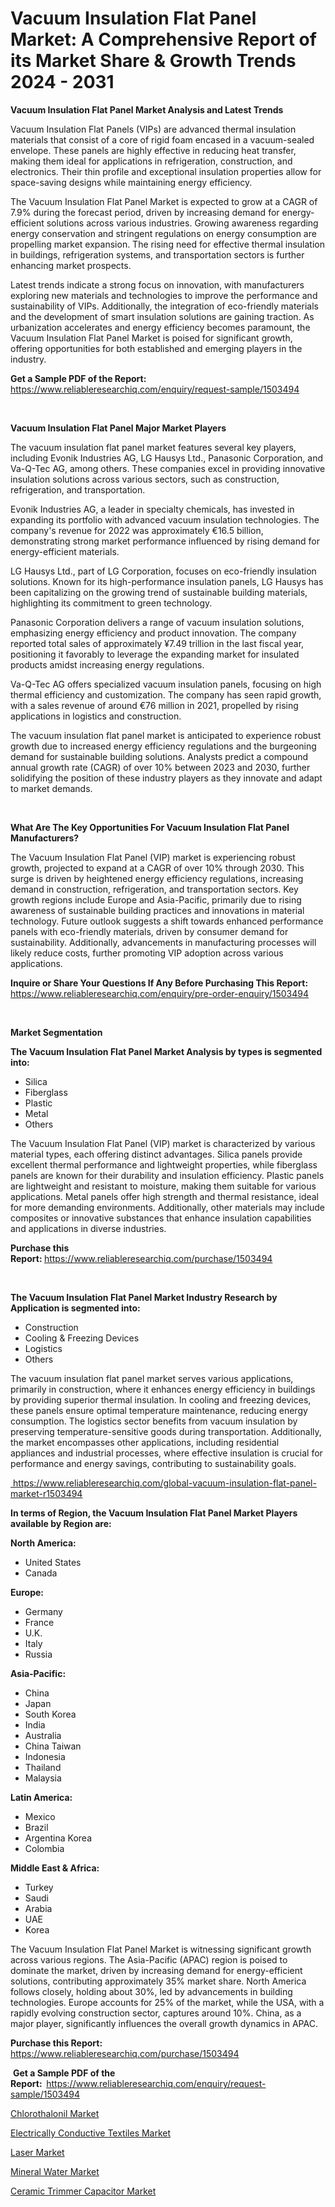<p><h1>Vacuum Insulation Flat Panel Market: A Comprehensive Report of its Market Share & Growth Trends 2024 - 2031</h1></p><p><strong>Vacuum Insulation Flat Panel Market Analysis and Latest Trends</strong></p>
<p><p>Vacuum Insulation Flat Panels (VIPs) are advanced thermal insulation materials that consist of a core of rigid foam encased in a vacuum-sealed envelope. These panels are highly effective in reducing heat transfer, making them ideal for applications in refrigeration, construction, and electronics. Their thin profile and exceptional insulation properties allow for space-saving designs while maintaining energy efficiency.</p><p>The Vacuum Insulation Flat Panel Market is expected to grow at a CAGR of 7.9% during the forecast period, driven by increasing demand for energy-efficient solutions across various industries. Growing awareness regarding energy conservation and stringent regulations on energy consumption are propelling market expansion. The rising need for effective thermal insulation in buildings, refrigeration systems, and transportation sectors is further enhancing market prospects.</p><p>Latest trends indicate a strong focus on innovation, with manufacturers exploring new materials and technologies to improve the performance and sustainability of VIPs. Additionally, the integration of eco-friendly materials and the development of smart insulation solutions are gaining traction. As urbanization accelerates and energy efficiency becomes paramount, the Vacuum Insulation Flat Panel Market is poised for significant growth, offering opportunities for both established and emerging players in the industry.</p></p>
<p><strong>Get a Sample PDF of the Report:&nbsp;</strong> <a href="https://www.reliableresearchiq.com/enquiry/request-sample/1503494?utm_campaign=1159&utm_medium=2&utm_source=Github&utm_content=ia&utm_term=16122024&utm_id=vacuum-insulation-flat-panel">https://www.reliableresearchiq.com/enquiry/request-sample/1503494</a></p>
<p>&nbsp;</p>
<p><strong>Vacuum Insulation Flat Panel Major Market Players</strong></p>
<p><p>The vacuum insulation flat panel market features several key players, including Evonik Industries AG, LG Hausys Ltd., Panasonic Corporation, and Va-Q-Tec AG, among others. These companies excel in providing innovative insulation solutions across various sectors, such as construction, refrigeration, and transportation.</p><p>Evonik Industries AG, a leader in specialty chemicals, has invested in expanding its portfolio with advanced vacuum insulation technologies. The company's revenue for 2022 was approximately €16.5 billion, demonstrating strong market performance influenced by rising demand for energy-efficient materials.</p><p>LG Hausys Ltd., part of LG Corporation, focuses on eco-friendly insulation solutions. Known for its high-performance insulation panels, LG Hausys has been capitalizing on the growing trend of sustainable building materials, highlighting its commitment to green technology.</p><p>Panasonic Corporation delivers a range of vacuum insulation solutions, emphasizing energy efficiency and product innovation. The company reported total sales of approximately ¥7.49 trillion in the last fiscal year, positioning it favorably to leverage the expanding market for insulated products amidst increasing energy regulations.</p><p>Va-Q-Tec AG offers specialized vacuum insulation panels, focusing on high thermal efficiency and customization. The company has seen rapid growth, with a sales revenue of around €76 million in 2021, propelled by rising applications in logistics and construction.</p><p>The vacuum insulation flat panel market is anticipated to experience robust growth due to increased energy efficiency regulations and the burgeoning demand for sustainable building solutions. Analysts predict a compound annual growth rate (CAGR) of over 10% between 2023 and 2030, further solidifying the position of these industry players as they innovate and adapt to market demands.</p></p>
<p>&nbsp;</p>
<p><strong>What Are The Key Opportunities For Vacuum Insulation Flat Panel Manufacturers?</strong></p>
<p><p>The Vacuum Insulation Flat Panel (VIP) market is experiencing robust growth, projected to expand at a CAGR of over 10% through 2030. This surge is driven by heightened energy efficiency regulations, increasing demand in construction, refrigeration, and transportation sectors. Key growth regions include Europe and Asia-Pacific, primarily due to rising awareness of sustainable building practices and innovations in material technology. Future outlook suggests a shift towards enhanced performance panels with eco-friendly materials, driven by consumer demand for sustainability. Additionally, advancements in manufacturing processes will likely reduce costs, further promoting VIP adoption across various applications.</p></p>
<p><strong>Inquire or Share Your Questions If Any Before Purchasing This Report:</strong> <a href="https://www.reliableresearchiq.com/enquiry/pre-order-enquiry/1503494?utm_campaign=1159&utm_medium=2&utm_source=Github&utm_content=ia&utm_term=16122024&utm_id=vacuum-insulation-flat-panel">https://www.reliableresearchiq.com/enquiry/pre-order-enquiry/1503494</a></p>
<p>&nbsp;</p>
<p><strong>Market Segmentation</strong></p>
<p><strong>The Vacuum Insulation Flat Panel Market Analysis by types is segmented into:</strong></p>
<p><ul><li>Silica</li><li>Fiberglass</li><li>Plastic</li><li>Metal</li><li>Others</li></ul></p>
<p><p>The Vacuum Insulation Flat Panel (VIP) market is characterized by various material types, each offering distinct advantages. Silica panels provide excellent thermal performance and lightweight properties, while fiberglass panels are known for their durability and insulation efficiency. Plastic panels are lightweight and resistant to moisture, making them suitable for various applications. Metal panels offer high strength and thermal resistance, ideal for more demanding environments. Additionally, other materials may include composites or innovative substances that enhance insulation capabilities and applications in diverse industries.</p></p>
<p><strong>Purchase this Report:&nbsp;</strong><a href="https://www.reliableresearchiq.com/purchase/1503494?utm_campaign=1159&utm_medium=2&utm_source=Github&utm_content=ia&utm_term=16122024&utm_id=vacuum-insulation-flat-panel">https://www.reliableresearchiq.com/purchase/1503494</a></p>
<p>&nbsp;</p>
<p><strong>The Vacuum Insulation Flat Panel Market Industry Research by Application is segmented into:</strong></p>
<p><ul><li>Construction</li><li>Cooling & Freezing Devices</li><li>Logistics</li><li>Others</li></ul></p>
<p><p>The vacuum insulation flat panel market serves various applications, primarily in construction, where it enhances energy efficiency in buildings by providing superior thermal insulation. In cooling and freezing devices, these panels ensure optimal temperature maintenance, reducing energy consumption. The logistics sector benefits from vacuum insulation by preserving temperature-sensitive goods during transportation. Additionally, the market encompasses other applications, including residential appliances and industrial processes, where effective insulation is crucial for performance and energy savings, contributing to sustainability goals.</p></p>
<p><a href="https://www.reliableresearchiq.com/global-vacuum-insulation-flat-panel-market-r1503494?utm_campaign=1159&utm_medium=2&utm_source=Github&utm_content=ia&utm_term=16122024&utm_id=vacuum-insulation-flat-panel">&nbsp;https://www.reliableresearchiq.com/global-vacuum-insulation-flat-panel-market-r1503494</a></p>
<p><strong>In terms of Region, the Vacuum Insulation Flat Panel Market Players available by Region are:</strong></p>
<p>
    <p> <strong> North America: </strong>
        <ul>
            <li>United States</li>
            <li>Canada</li>
        </ul>
        </p> 
    <p> <strong> Europe: </strong>
        <ul>
            <li>Germany</li>
            <li>France</li>
            <li>U.K.</li>
            <li>Italy</li>
            <li>Russia</li>
        </ul>
        </p> 
    <p> <strong> Asia-Pacific: </strong>
        <ul>
            <li>China</li>
            <li>Japan</li>
            <li>South Korea</li>
            <li>India</li>
            <li>Australia</li>
            <li>China Taiwan</li>
            <li>Indonesia</li>
            <li>Thailand</li>
            <li>Malaysia</li>
        </ul>
        </p> 
    <p> <strong> Latin America: </strong>
        <ul>
            <li>Mexico</li>
            <li>Brazil</li>
            <li>Argentina Korea</li>
            <li>Colombia</li>
        </ul>
        </p> 
    <p> <strong> Middle East & Africa: </strong>
        <ul>
            <li>Turkey</li>
            <li>Saudi</li>
            <li>Arabia</li>
            <li>UAE</li>
            <li>Korea</li>
        </ul>
    </p>
    </p>
<p><p>The Vacuum Insulation Flat Panel Market is witnessing significant growth across various regions. The Asia-Pacific (APAC) region is poised to dominate the market, driven by increasing demand for energy-efficient solutions, contributing approximately 35% market share. North America follows closely, holding about 30%, led by advancements in building technologies. Europe accounts for 25% of the market, while the USA, with a rapidly evolving construction sector, captures around 10%. China, as a major player, significantly influences the overall growth dynamics in APAC.</p></p>
<p><strong>Purchase this Report: </strong><a href="https://www.reliableresearchiq.com/purchase/1503494?utm_campaign=1159&utm_medium=2&utm_source=Github&utm_content=ia&utm_term=16122024&utm_id=vacuum-insulation-flat-panel">https://www.reliableresearchiq.com/purchase/1503494</a></p>
<p>&nbsp;<strong>Get a Sample PDF of the Report:&nbsp;&nbsp;</strong><a href="https://www.reliableresearchiq.com/enquiry/request-sample/1503494?utm_campaign=1159&utm_medium=2&utm_source=Github&utm_content=ia&utm_term=16122024&utm_id=vacuum-insulation-flat-panel">https://www.reliableresearchiq.com/enquiry/request-sample/1503494</a></p>
<p><strong></strong></p>
<p><p><a href="https://www.linkedin.com/pulse/c-glance-reports-anmec?utm_campaign=1159&utm_medium=2&utm_source=Github&utm_content=ia&utm_term=16122024&utm_id=vacuum-insulation-flat-panel">Chlorothalonil Market</a></p><p><a href="https://www.linkedin.com/pulse/rev-athenaur-okk4f?utm_campaign=1159&utm_medium=2&utm_source=Github&utm_content=ia&utm_term=16122024&utm_id=vacuum-insulation-flat-panel">Electrically Conductive Textiles Market</a></p><p><a href="https://www.linkedin.com/pulse/market-dynamics-laser-industry-forecast-trends-opportunities-xnnke?utm_campaign=1159&utm_medium=2&utm_source=Github&utm_content=ia&utm_term=16122024&utm_id=vacuum-insulation-flat-panel">Laser Market</a></p><p><a href="https://www.linkedin.com/pulse/mineral-water-market-forecast-2024-2031-trends-insights-4komc?utm_campaign=1159&utm_medium=2&utm_source=Github&utm_content=ia&utm_term=16122024&utm_id=vacuum-insulation-flat-panel">Mineral Water Market</a></p><p><a href="https://www.linkedin.com/pulse/market-trends-report-analyzing-ceramic-trimmer-capacitor-cp2le?utm_campaign=1159&utm_medium=2&utm_source=Github&utm_content=ia&utm_term=16122024&utm_id=vacuum-insulation-flat-panel">Ceramic Trimmer Capacitor Market</a></p></p>